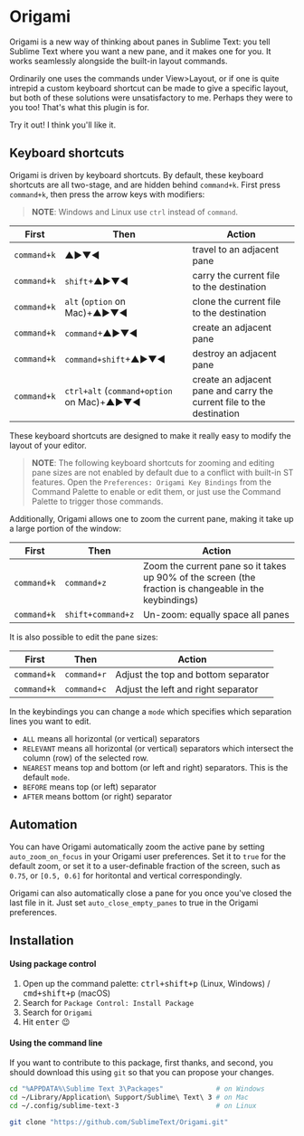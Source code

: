 Origami
=======

Origami is a new way of thinking about panes in Sublime Text: you tell Sublime Text where you want a new pane, and it makes one for you. It works seamlessly alongside the built-in layout commands.

Ordinarily one uses the commands under View>Layout, or if one is quite intrepid a custom keyboard shortcut can be made to give a specific layout, but both of these solutions were unsatisfactory to me. Perhaps they were to you too! That's what this plugin is for.

Try it out! I think you'll like it.

Keyboard shortcuts
------------------

Origami is driven by keyboard shortcuts. By default, these keyboard shortcuts are all two-stage, and are hidden behind `command+k`. First press `command+k`, then press the arrow keys with modifiers:

> **NOTE**: Windows and Linux use `ctrl` instead of `command`.

| First       | Then                                       | Action                                    |
| ----------- | ------------------------------------------ | ----------------------------------------- |
| `command+k` | ▲►▼◄                                       | travel to an adjacent pane                |
| `command+k` | `shift`+▲►▼◄                               | carry the current file to the destination |
| `command+k` | `alt` (`option` on Mac)+▲►▼◄               | clone the current file to the destination |
| `command+k` | `command`+▲►▼◄                             | create an adjacent pane                   |
| `command+k` | `command+shift`+▲►▼◄                       | destroy an adjacent pane                  |
| `command+k` | `ctrl+alt` (`command+option` on Mac)+▲►▼◄  | create an adjacent pane and carry the current file to the destination |

These keyboard shortcuts are designed to make it really easy to modify the layout of your editor.

> **NOTE**: The following keyboard shortcuts for zooming and editing pane sizes are not enabled by default due to a conflict with built-in ST features. Open the `Preferences: Origami Key Bindings` from the Command Palette to enable or edit them, or just use the Command Palette to trigger those commands.


Additionally, Origami allows one to zoom the current pane, making it take up a large portion of the window:

| First       | Then              | Action                           |
| ----------- | ----------------- | -------------------------------- |
| `command+k` | `command+z`       | Zoom the current pane so it takes up 90% of the screen (the fraction is changeable in the keybindings) |
| `command+k` | `shift+command+z` | Un-zoom: equally space all panes |

It is also possible to edit the pane sizes:

| First       | Then        | Action                              |
| ----------- | ------------| ----------------------------------- |
| `command+k` | `command+r` | Adjust the top and bottom separator |
| `command+k` | `command+c` | Adjust the left and right separator |

In the keybindings you can change a `mode` which specifies which separation lines you want to edit.
* `ALL` means all horizontal (or vertical) separators
* `RELEVANT` means all horizontal (or vertical) separators which intersect the column (row) of the selected row.
* `NEAREST` means top and bottom (or left and right) separators. This is the default `mode`.
* `BEFORE` means top (or left) separator
* `AFTER` means bottom (or right) separator

Automation
----------

You can have Origami automatically zoom the active pane by setting `auto_zoom_on_focus` in your Origami user preferences. Set it to `true` for the default zoom, or set it to a user-definable fraction of the screen, such as `0.75`, or `[0.5, 0.6]` for horitontal and vertical correspondingly.

Origami can also automatically close a pane for you once you've closed the last file in it. Just set `auto_close_empty_panes` to true in the Origami preferences.

Installation
------------

#### Using package control

1. Open up the command palette: <kbd>ctrl+shift+p</kbd> (Linux, Windows) / <kbd>cmd+shift+p</kbd> (macOS)
2. Search for `Package Control: Install Package`
3. Search for `Origami`
4. Hit <kbd>enter</kbd> :wink:

#### Using the command line

If you want to contribute to this package, first thanks, and second, you should download this using `git` so that you can propose your changes.

```bash
cd "%APPDATA%\Sublime Text 3\Packages"             # on Windows
cd ~/Library/Application\ Support/Sublime\ Text\ 3 # on Mac
cd ~/.config/sublime-text-3                        # on Linux

git clone "https://github.com/SublimeText/Origami.git"
```
